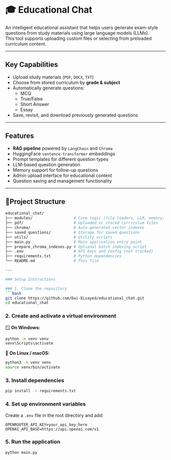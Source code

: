 # 🎓 Educational Chat

An intelligent educational assistant that helps users generate exam-style questions from study materials using large language models (LLMs).  
This tool supports uploading custom files or selecting from preloaded curriculum content.

---

##  Key Capabilities

- Upload study materials (`PDF`, `DOCX`, `TXT`)
- Choose from stored curriculum by **grade & subject**
- Automatically generate questions:
  - MCQ
  - True/False
  - Short Answer
  - Essay
- Save, revisit, and download previously generated questions

---

## Features

- **RAG pipeline** powered by `LangChain` and `Chroma`
- HuggingFace `sentence-transformer` embeddings
- Prompt templates for different question types
- LLM-based question generation
- Memory support for follow-up questions
- Admin upload interface for educational content
- Question saving and management functionality

---

## 📁Project Structure

```bash
educational_chat/
├── modules/                  # Core logic (file loaders, LLM, memory, etc.)
├── pdf/                      # Uploaded or stored curriculum files
├── chroma/                   # Auto-generated vector indexes
├── saved_questions/          # Storage for saved questions
├── utils/                    # Utility scripts
├── main.py                   # Main application entry point
├── prepare_chroma_indexes.py # Optional batch indexing script
├── .env                      # API keys and config (not tracked)
├── requirements.txt          # Python dependencies
└── README.md                 # This file

---

### Setup Instructions

### 1. Clone the repository
```bash
git clone https://github.com/Dai-ELsayed/educational_chat.git
cd educational_chat
```

### 2. Create and activate a virtual environment

🪟 **On Windows:**
```bash
python -m venv venv
venv\Scripts\activate
```

🐧 **On Linux / macOS:**
```bash
python3 -m venv venv
source venv/bin/activate
```

### 3. Install dependencies
```bash
pip install -r requirements.txt
```

### 4. Set up environment variables

Create a `.env` file in the root directory and add:
```env
OPENROUTER_API_KEY=your_api_key_here
OPENAI_API_BASE=https://api.openai.com/v1
```

### 5. Run the application
```bash
python main.py
```





